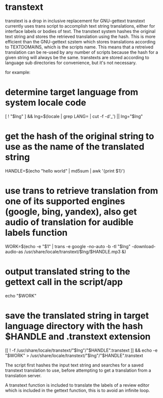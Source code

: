 # transtext
transtext is a drop in inclusive replacement for GNU-gettext
transtext currently uses trans script to accomplish text string translations, either for interface labels or bodies of text.
The transtext system hashes the original text string and stores the retrieved translation using the hash. This is more efficient than the GNU-gettext szstem which stores translations according to TEXTDOMAINS, which is the scripts name.
This means that a retreived translation can be re-used by any number of scripts because the hash for a given string will always be the same. transtexts are stored according to language sub directories for convenience, but it's not necessary.

for example:
# determine target language from system locale code
[ ! "$lng" ] && lng=$(locale | grep LANG= | cut -f -d'_') || lng="$lng"

# get the hash of the original string to use as the name of the translated string
HANDLE=$(echo "hello world"  | md5sum | awk '{print $1}')

# use trans to retrieve translation from one of its supported engines (google, bing, yandex), also get audio of translation for audible labels function
WORK=$(echo -e "$1" | trans -e google -no-auto -b -tl "$lng" -download-audio-as /usr/share/locale/transtext/$lng/$HANDLE.mp3 &)

# output translated string to the gettext call in the script/app
echo "$WORK"

# save the translated string in target language directory with the hash $HANDLE and .transtext extension
[[  ! -f /usr/share/locale/transtext/"$lng"/"$HANDLE".transtext ]] && echo -e "$WORK" > /usr/share/locale/transtext/"$lng"/"$HANDLE".transtext

The script first hashes the input text string and searches for a saved transtext translation to use, before attempting to get a translation from a translation server.

A transtext function is included to translate the labels of a review editor which is included in the gettext function, this is to avoid an infinite loop.
